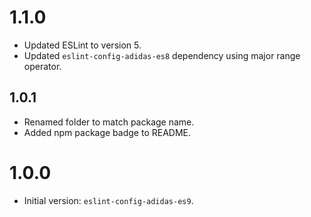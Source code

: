# 1.1.0

- Updated ESLint to version 5.
- Updated `eslint-config-adidas-es8` dependency using major range operator.

## 1.0.1

- Renamed folder to match package name.
- Added npm package badge to README.

# 1.0.0

- Initial version: `eslint-config-adidas-es9`.
